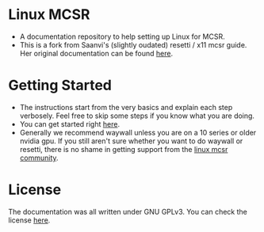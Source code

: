 # Linux MCSR

- A documentation repository to help setting up Linux for MCSR.
- This is a fork from Saanvi's (slightly oudated) resetti / x11 mcsr guide. Her original documentation can be found [here](https://its-saanvi.github.io/linux-mcsr/).
# Getting Started

- The instructions start from the very basics and explain each step verbosely. Feel free to skip some steps if you know what you are doing.
- You can get started right [here](introduction.md).
- Generally we recommend waywall unless you are on a 10 series or older nvidia gpu. If you still aren't sure whether you want to do waywall or resetti, there is no shame in getting support from the [linux mcsr community](https://discord.gg/3tm4UpUQ8t).

# License

The documentation was all written under GNU GPLv3. You can check the license [here](https://github.com/nyachloe/linux-mcsr-waywall/blob/main/LICENSE).
